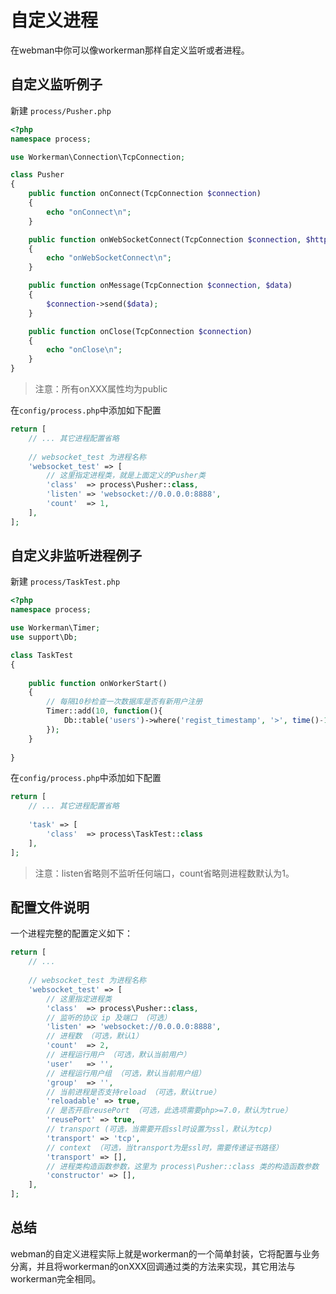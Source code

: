 # 自定义进程

在webman中你可以像workerman那样自定义监听或者进程。

## 自定义监听例子

新建 `process/Pusher.php`
```php
<?php
namespace process;

use Workerman\Connection\TcpConnection;

class Pusher
{
    public function onConnect(TcpConnection $connection)
    {
        echo "onConnect\n";
    }

    public function onWebSocketConnect(TcpConnection $connection, $http_buffer)
    {
        echo "onWebSocketConnect\n";
    }

    public function onMessage(TcpConnection $connection, $data)
    {
        $connection->send($data);
    }

    public function onClose(TcpConnection $connection)
    {
        echo "onClose\n";
    }
}
```
> 注意：所有onXXX属性均为public

在`config/process.php`中添加如下配置
```php
return [
    // ... 其它进程配置省略
    
    // websocket_test 为进程名称
    'websocket_test' => [
        // 这里指定进程类，就是上面定义的Pusher类
        'class'  => process\Pusher::class,
        'listen' => 'websocket://0.0.0.0:8888',
        'count'  => 1,
    ],
];
```

## 自定义非监听进程例子
新建 `process/TaskTest.php`
```php
<?php
namespace process;

use Workerman\Timer;
use support\Db;

class TaskTest
{
  
    public function onWorkerStart()
    {
        // 每隔10秒检查一次数据库是否有新用户注册
        Timer::add(10, function(){
            Db::table('users')->where('regist_timestamp', '>', time()-10)->get();
        });
    }
    
}
```
在`config/process.php`中添加如下配置
```php
return [
    // ... 其它进程配置省略
    
    'task' => [
        'class'  => process\TaskTest::class
    ],
];
```

> 注意：listen省略则不监听任何端口，count省略则进程数默认为1。

## 配置文件说明

一个进程完整的配置定义如下：
```php
return [
    // ... 
    
    // websocket_test 为进程名称
    'websocket_test' => [
        // 这里指定进程类
        'class'  => process\Pusher::class,
        // 监听的协议 ip 及端口 （可选）
        'listen' => 'websocket://0.0.0.0:8888',
        // 进程数 （可选，默认1）
        'count'  => 2,
        // 进程运行用户 （可选，默认当前用户）
        'user'   => '',
        // 进程运行用户组 （可选，默认当前用户组）
        'group'  => '',
        // 当前进程是否支持reload （可选，默认true）
        'reloadable' => true,
        // 是否开启reusePort （可选，此选项需要php>=7.0，默认为true）
        'reusePort' => true,
        // transport (可选，当需要开启ssl时设置为ssl，默认为tcp)
        'transport' => 'tcp',
        // context （可选，当transport为是ssl时，需要传递证书路径）
        'transport' => [], 
        // 进程类构造函数参数，这里为 process\Pusher::class 类的构造函数参数 （可选）
        'constructor' => [],
    ],
];
```

## 总结
webman的自定义进程实际上就是workerman的一个简单封装，它将配置与业务分离，并且将workerman的onXXX回调通过类的方法来实现，其它用法与workerman完全相同。